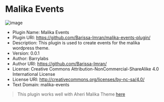 # Malika Events

![image](https://github.com/Barissa-Imran/malika-events-plugin/assets/74467681/232ef13a-5b6c-45d3-984b-dff6a94f5bef)


- Plugin Name: Malika Events
- Plugin URI: https://github.com/Barissa-Imran/malika-events-plugin/
- Description: This plugin is used to create events for the malika wordpress theme.
- Version: 0.0.1
- Author: Barrylabs
- Author URI: https://github.com/Barissa-Imran/
- License: Creative Commons Attribution-NonCommercial-ShareAlike 4.0 International License
- License URI: http://creativecommons.org/licenses/by-nc-sa/4.0/
- Text Domain: malika-events

> This plugin works well with Aheri Malika Theme [here](https://github.com/Barissa-Imran/aheri-malika-theme)

